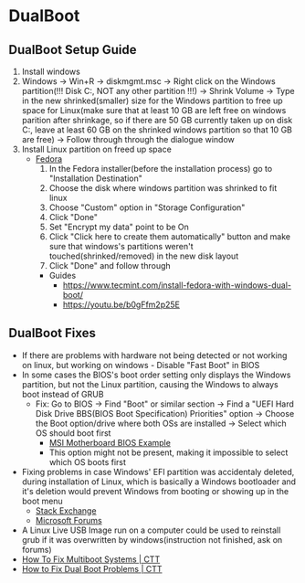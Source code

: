 # DualBoot
## DualBoot Setup Guide
1. Install windows
2. Windows -> Win+R -> diskmgmt.msc -> Right click on the Windows partition(!!! Disk C:, NOT any other partition !!!) -> Shrink Volume -> Type in the new shrinked(smaller) size for the Windows partition to free up space for Linux(make sure that at least 10 GB are left free on windows parition after shrinkage, so if there are 50 GB currently taken up on disk C:, leave at least 60 GB on the shrinked windows partition so that 10 GB are free) -> Follow through through the dialogue window
3. Install Linux partition on freed up space
	* [Fedora](https://fedoraproject.org/)
		1. In the Fedora installer(before the installation process) go to "Installation Destination"
		2. Choose the disk where windows partition was shrinked to fit linux
		3. Choose "Custom" option in "Storage Configuration"
		4. Click "Done"
		5. Set "Encrypt my data" point to be On
		6. Click "Click here to create them automatically" button and make sure that windows's partitions weren't touched(shrinked/removed) in the new disk layout
		7. Click "Done" and follow through
		* Guides
			* https://www.tecmint.com/install-fedora-with-windows-dual-boot/
			* https://youtu.be/b0gFfm2p25E


## DualBoot Fixes
* If there are problems with hardware not being detected or not working on linux, but working on windows - Disable "Fast Boot" in BIOS
* In some cases the BIOS's boot order setting only displays the Windows partition, but not the Linux partition, causing the Windows to always boot instead of GRUB
	* Fix: Go to BIOS -> Find "Boot" or similar section -> Find a "UEFI Hard Disk Drive BBS(BIOS Boot Specification) Priorities" option -> Choose the Boot option/drive where both OSs are installed -> Select which OS should boot first
		* [MSI Motherboard BIOS Example](https://us.msi.com/support/technical_details/DT_Boot_Priority)
		* This option might not be present, making it impossible to select which OS boots first  
* Fixing problems in case Windows' EFI partition was accidentaly deleted, during installation of Linux, which is basically a Windows bootloader and it's deletion would prevent Windows from booting or showing up in the boot menu
	* [Stack Exchange](https://unix.stackexchange.com/questions/671607/deleted-the-windows-efi-partition-what-to-do)
	* [Microsoft Forums](https://answers.microsoft.com/en-us/windows/forum/all/accidentally-deleted-windows-10-boot-partition-how/181745f9-3303-4968-9851-5c213db9c89c)
* A Linux Live USB Image run on a computer could be used to reinstall grub if it was overwritten by windows(instruction not finished, ask on forums)
* [How To Fix Multiboot Systems | CTT](https://youtu.be/3oQfnNhk7qU)
* [How to Fix Dual Boot Problems | CTT](https://youtu.be/gEB6JEYZekE)

